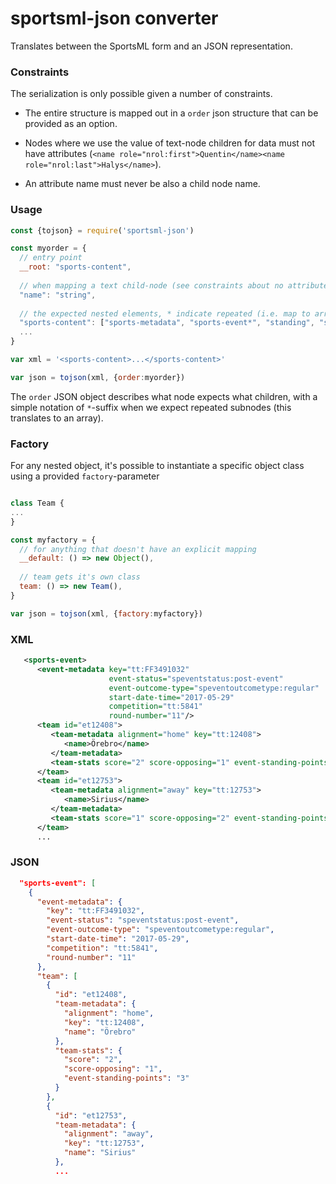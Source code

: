 sportsml-json converter
=================================

Translates between the SportsML form and an JSON representation.

### Constraints

The serialization is only possible given a number of constraints.

* The entire structure is mapped out in a `order` json structure that
  can be provided as an option.
  
* Nodes where we use the value of text-node children for data must not have
  attributes (`<name role="nrol:first">Quentin</name><name role="nrol:last">Halys</name>`).

* An attribute name must never be also a child node name.

### Usage

```javascript
const {tojson} = require('sportsml-json')

const myorder = {
  // entry point
  __root: "sports-content",
  
  // when mapping a text child-node (see constraints about no attributes)
  "name": "string",
  
  // the expected nested elements, * indicate repeated (i.e. map to array)
  "sports-content": ["sports-metadata", "sports-event*", "standing", "schedule", "tournament"],
  ...
}

var xml = '<sports-content>...</sports-content>'

var json = tojson(xml, {order:myorder})
```

The `order` JSON object describes what node expects what children, with a simple
notation of `*`-suffix when we expect repeated subnodes (this translates to an array).

### Factory

For any nested object, it's possible to instantiate a specific object class using
a provided `factory`-parameter

```javascript

class Team {
...
}

const myfactory = {
  // for anything that doesn't have an explicit mapping
  __default: () => new Object(),
  
  // team gets it's own class
  team: () => new Team(),
}

var json = tojson(xml, {factory:myfactory})
```


### XML

```xml
   <sports-event>
      <event-metadata key="tt:FF3491032"
                      event-status="speventstatus:post-event"
                      event-outcome-type="speventoutcometype:regular"
                      start-date-time="2017-05-29"
                      competition="tt:5841"
                      round-number="11"/>
      <team id="et12408">
         <team-metadata alignment="home" key="tt:12408">
            <name>Örebro</name>
         </team-metadata>
         <team-stats score="2" score-opposing="1" event-standing-points="3"/>
      </team>
      <team id="et12753">
         <team-metadata alignment="away" key="tt:12753">
            <name>Sirius</name>
         </team-metadata>
         <team-stats score="1" score-opposing="2" event-standing-points="0"/>
      </team>
      ...
```

### JSON

```json
  "sports-event": [
    {
      "event-metadata": {
        "key": "tt:FF3491032",
        "event-status": "speventstatus:post-event",
        "event-outcome-type": "speventoutcometype:regular",
        "start-date-time": "2017-05-29",
        "competition": "tt:5841",
        "round-number": "11"
      },
      "team": [
        {
          "id": "et12408",
          "team-metadata": {
            "alignment": "home",
            "key": "tt:12408",
            "name": "Örebro"
          },
          "team-stats": {
            "score": "2",
            "score-opposing": "1",
            "event-standing-points": "3"
          }
        },
        {
          "id": "et12753",
          "team-metadata": {
            "alignment": "away",
            "key": "tt:12753",
            "name": "Sirius"
          },
          ...
```
